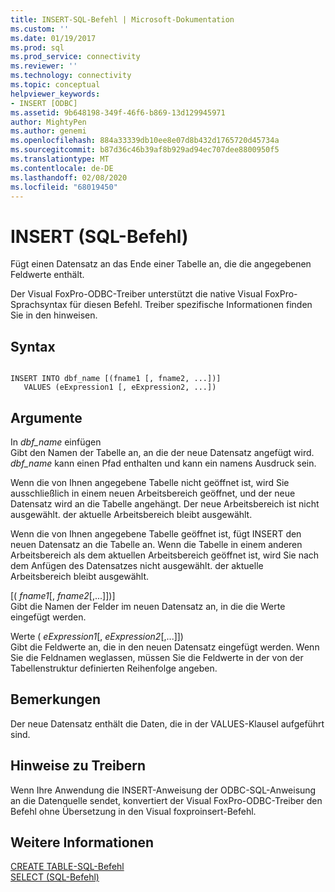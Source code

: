 ```yaml
---
title: INSERT-SQL-Befehl | Microsoft-Dokumentation
ms.custom: ''
ms.date: 01/19/2017
ms.prod: sql
ms.prod_service: connectivity
ms.reviewer: ''
ms.technology: connectivity
ms.topic: conceptual
helpviewer_keywords:
- INSERT [ODBC]
ms.assetid: 9b648198-349f-46f6-b869-13d129945971
author: MightyPen
ms.author: genemi
ms.openlocfilehash: 884a33339db10ee8e07d8b432d1765720d45734a
ms.sourcegitcommit: b87d36c46b39af8b929ad94ec707dee8800950f5
ms.translationtype: MT
ms.contentlocale: de-DE
ms.lasthandoff: 02/08/2020
ms.locfileid: "68019450"
---
```

# <a name="insert---sql-command"></a>INSERT (SQL-Befehl)
Fügt einen Datensatz an das Ende einer Tabelle an, die die angegebenen Feldwerte enthält.  
  
 Der Visual FoxPro-ODBC-Treiber unterstützt die native Visual FoxPro-Sprachsyntax für diesen Befehl. Treiber spezifische Informationen finden Sie in den hinweisen.  
  
## <a name="syntax"></a>Syntax  
  
```  
  
INSERT INTO dbf_name [(fname1 [, fname2, ...])]  
   VALUES (eExpression1 [, eExpression2, ...])  
```  
  
## <a name="arguments"></a>Argumente  
 In *dbf_name* einfügen  
 Gibt den Namen der Tabelle an, an die der neue Datensatz angefügt wird. *dbf_name* kann einen Pfad enthalten und kann ein namens Ausdruck sein.  
  
 Wenn die von Ihnen angegebene Tabelle nicht geöffnet ist, wird Sie ausschließlich in einem neuen Arbeitsbereich geöffnet, und der neue Datensatz wird an die Tabelle angehängt. Der neue Arbeitsbereich ist nicht ausgewählt. der aktuelle Arbeitsbereich bleibt ausgewählt.  
  
 Wenn die von Ihnen angegebene Tabelle geöffnet ist, fügt INSERT den neuen Datensatz an die Tabelle an. Wenn die Tabelle in einem anderen Arbeitsbereich als dem aktuellen Arbeitsbereich geöffnet ist, wird Sie nach dem Anfügen des Datensatzes nicht ausgewählt. der aktuelle Arbeitsbereich bleibt ausgewählt.  
  
 [( *fname1*[, *fname2*[,...]])]  
 Gibt die Namen der Felder im neuen Datensatz an, in die die Werte eingefügt werden.  
  
 Werte ( *eExpression1*[, *eExpression2*[,...]])  
 Gibt die Feldwerte an, die in den neuen Datensatz eingefügt werden. Wenn Sie die Feldnamen weglassen, müssen Sie die Feldwerte in der von der Tabellenstruktur definierten Reihenfolge angeben.  
  
## <a name="remarks"></a>Bemerkungen  
 Der neue Datensatz enthält die Daten, die in der VALUES-Klausel aufgeführt sind.  
  
## <a name="driver-remarks"></a>Hinweise zu Treibern  
 Wenn Ihre Anwendung die INSERT-Anweisung der ODBC-SQL-Anweisung an die Datenquelle sendet, konvertiert der Visual FoxPro-ODBC-Treiber den Befehl ohne Übersetzung in den Visual foxproinsert-Befehl.  
  
## <a name="see-also"></a>Weitere Informationen  
 [CREATE TABLE-SQL-Befehl](../../odbc/microsoft/create-table-sql-command.md)   
 [SELECT (SQL-Befehl)](../../odbc/microsoft/select-sql-command.md)
